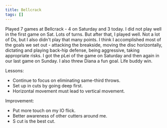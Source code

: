 ```yaml
---
title: Bellcrack
tags: []
---
```


Played 7 games at Bellcrack - 4 on Saturday and 3 today. I did not play well in the first game on Sat. Lots of turns. But after that, I played well. Not a lot of Ds, but I also didn't play that many points. I think I accomplished most of the goals we set out - attacking the breakside, moving the disc horizontally, dictating and playing back-hip defense, being aggressive, taking appropriate risks. I got the pLei of the game on Saturday and then again in our last game on Sunday. I also threw Diana a fun goal. Life buddy win.

Lessons:

- Continue to focus on eliminating same-third throws.
- Set up in cuts by going deep first.
- Horizontal movement must lead to vertical movement.

Improvement:

- Put more touch on my IO flick.
- Better awareness of other cutters around me.
- S cut is the best cut.
